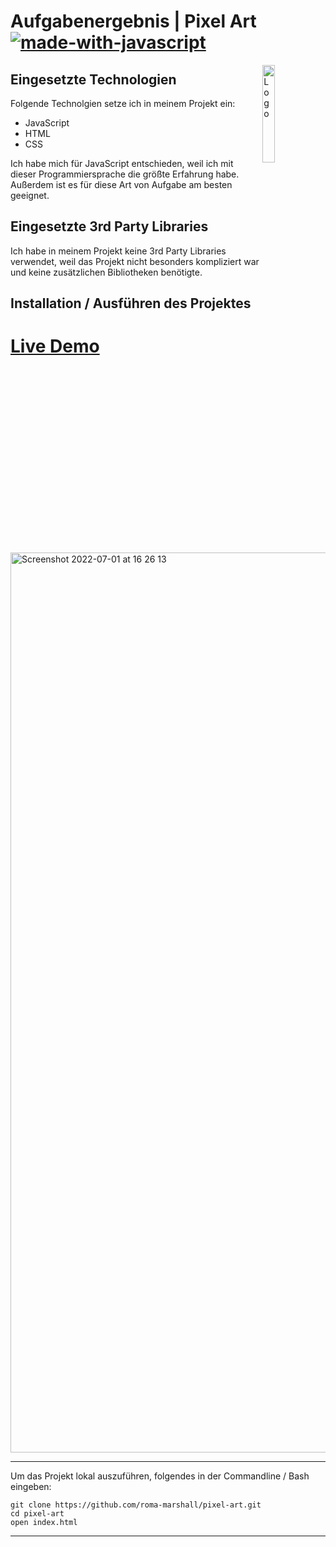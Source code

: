 # Aufgabenergebnis | Pixel Art [![made-with-javascript](https://img.shields.io/badge/Made%20with-JavaScript-1f425f.svg)](https://www.javascript.com)


<img alt="Logo" align="right" src="https://user-images.githubusercontent.com/79694559/176910660-7b02fbf3-39f3-4eeb-b075-9a4944d9e51d.svg" width="20%" />



## Eingesetzte Technologien

Folgende Technolgien setze ich in meinem Projekt ein:

- JavaScript
- HTML
- CSS

Ich habe mich für JavaScript entschieden, weil ich mit dieser Programmiersprache die größte  Erfahrung habe. Außerdem ist es für diese Art von Aufgabe am besten geeignet.

## Eingesetzte 3rd Party Libraries

Ich habe in meinem Projekt keine 3rd Party Libraries verwendet, weil das Projekt nicht besonders kompliziert war und keine zusätzlichen Bibliotheken benötigte.

## Installation / Ausführen des Projektes

# [Live Demo](https://calm-bonbon-0cf728.netlify.app)

<img width="1440" alt="Screenshot 2022-07-01 at 16 26 13" src="https://user-images.githubusercontent.com/79694559/176913941-0745ff02-a93d-4258-aa8c-737c978d3b52.png">


---


Um das Projekt lokal auszuführen, folgendes in der Commandline / Bash eingeben:

```
git clone https://github.com/roma-marshall/pixel-art.git
cd pixel-art
open index.html
```
---
